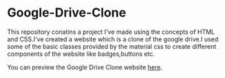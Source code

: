 # Google-Drive-Clone
This repository conatins a project I've made using the concepts of HTML and CSS.I've created a website which is a clone of the google drive.I used some of the basic classes provided by the material css to create different components of the website like badges,buttons etc.

You can preview the Google Drive Clone website [here](https://ddz43h.csb.app/).

